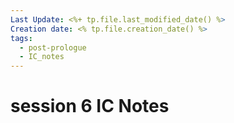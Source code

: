 ```yaml
---
Last Update: <%+ tp.file.last_modified_date() %>
Creation date: <% tp.file.creation_date() %>
tags:
  - post-prologue
  - IC_notes
---
```


# session 6 IC Notes

